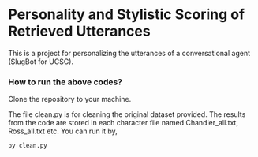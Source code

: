 # Personality and Stylistic Scoring of Retrieved Utterances

This is a project for personalizing the utterances of a conversational agent (SlugBot for UCSC). 


### How to run the above codes?

Clone the repository to your machine. 

The file clean.py is for cleaning the original dataset provided. The results from the code are stored in each character file named Chandler_all.txt, Ross_all.txt etc. 
You can run it by,
```
py clean.py
```
